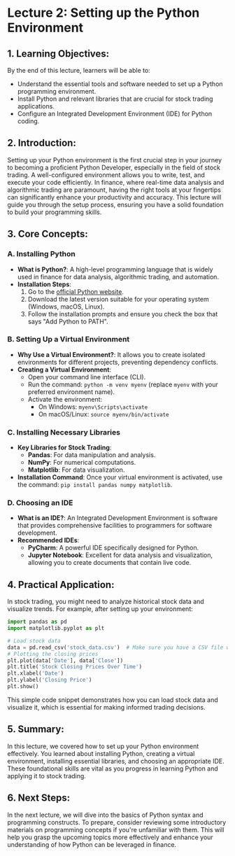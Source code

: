# Lecture 2: Setting up the Python Environment

## 1. Learning Objectives:
By the end of this lecture, learners will be able to:
- Understand the essential tools and software needed to set up a Python programming environment.
- Install Python and relevant libraries that are crucial for stock trading applications.
- Configure an Integrated Development Environment (IDE) for Python coding.

## 2. Introduction:
Setting up your Python environment is the first crucial step in your journey to becoming a proficient Python Developer, especially in the field of stock trading. A well-configured environment allows you to write, test, and execute your code efficiently. In finance, where real-time data analysis and algorithmic trading are paramount, having the right tools at your fingertips can significantly enhance your productivity and accuracy. This lecture will guide you through the setup process, ensuring you have a solid foundation to build your programming skills.

## 3. Core Concepts:
### A. Installing Python
- **What is Python?**: A high-level programming language that is widely used in finance for data analysis, algorithmic trading, and automation.
- **Installation Steps**:
  1. Go to the [official Python website](https://www.python.org/downloads/).
  2. Download the latest version suitable for your operating system (Windows, macOS, Linux).
  3. Follow the installation prompts and ensure you check the box that says "Add Python to PATH".

### B. Setting Up a Virtual Environment
- **Why Use a Virtual Environment?**: It allows you to create isolated environments for different projects, preventing dependency conflicts.
- **Creating a Virtual Environment**:
  - Open your command line interface (CLI).
  - Run the command: `python -m venv myenv` (replace `myenv` with your preferred environment name).
  - Activate the environment:
    - On Windows: `myenv\Scripts\activate`
    - On macOS/Linux: `source myenv/bin/activate`

### C. Installing Necessary Libraries
- **Key Libraries for Stock Trading**:
  - **Pandas**: For data manipulation and analysis.
  - **NumPy**: For numerical computations.
  - **Matplotlib**: For data visualization.
- **Installation Command**: Once your virtual environment is activated, use the command: `pip install pandas numpy matplotlib`.

### D. Choosing an IDE
- **What is an IDE?**: An Integrated Development Environment is software that provides comprehensive facilities to programmers for software development.
- **Recommended IDEs**:
  - **PyCharm**: A powerful IDE specifically designed for Python.
  - **Jupyter Notebook**: Excellent for data analysis and visualization, allowing you to create documents that contain live code.

## 4. Practical Application:
In stock trading, you might need to analyze historical stock data and visualize trends. For example, after setting up your environment:

```python
import pandas as pd
import matplotlib.pyplot as plt

# Load stock data
data = pd.read_csv('stock_data.csv')  # Make sure you have a CSV file with stock data
# Plotting the closing prices
plt.plot(data['Date'], data['Close'])
plt.title('Stock Closing Prices Over Time')
plt.xlabel('Date')
plt.ylabel('Closing Price')
plt.show()
```
This simple code snippet demonstrates how you can load stock data and visualize it, which is essential for making informed trading decisions.

## 5. Summary:
In this lecture, we covered how to set up your Python environment effectively. You learned about installing Python, creating a virtual environment, installing essential libraries, and choosing an appropriate IDE. These foundational skills are vital as you progress in learning Python and applying it to stock trading.

## 6. Next Steps:
In the next lecture, we will dive into the basics of Python syntax and programming constructs. To prepare, consider reviewing some introductory materials on programming concepts if you're unfamiliar with them. This will help you grasp the upcoming topics more effectively and enhance your understanding of how Python can be leveraged in finance.
